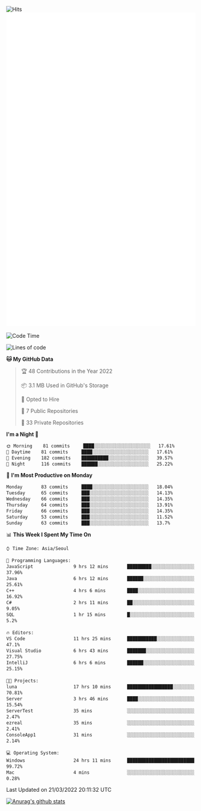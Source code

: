 ![Hits](https://hits.seeyoufarm.com/api/count/incr/badge.svg?url=https%3A%2F%2Fgithub.com%2Fkokose1234&count_bg=%2379C83D&title_bg=%23555555&icon=apple.svg&icon_color=%23E7E7E7&title=hits&edge_flat=false)
<br/>
![Metrics](https://github.com/kokose1234/kokose1234/blob/main/github-metrics.svg)

<!--START_SECTION:waka-->
![Code Time](http://img.shields.io/badge/Code%20Time-595%20hrs%2020%20mins-blue)

![Lines of code](https://img.shields.io/badge/From%20Hello%20World%20I%27ve%20Written-2%20Million%20lines%20of%20code-blue)

**🐱 My GitHub Data** 

> 🏆 48 Contributions in the Year 2022
 > 
> 📦 3.1 MB Used in GitHub's Storage 
 > 
> 💼 Opted to Hire
 > 
> 📜 7 Public Repositories 
 > 
> 🔑 33 Private Repositories  
 > 
**I'm a Night 🦉** 

```text
🌞 Morning    81 commits     ████░░░░░░░░░░░░░░░░░░░░░   17.61% 
🌆 Daytime    81 commits     ████░░░░░░░░░░░░░░░░░░░░░   17.61% 
🌃 Evening    182 commits    ██████████░░░░░░░░░░░░░░░   39.57% 
🌙 Night      116 commits    ██████░░░░░░░░░░░░░░░░░░░   25.22%

```
📅 **I'm Most Productive on Monday** 

```text
Monday       83 commits     ████░░░░░░░░░░░░░░░░░░░░░   18.04% 
Tuesday      65 commits     ███░░░░░░░░░░░░░░░░░░░░░░   14.13% 
Wednesday    66 commits     ███░░░░░░░░░░░░░░░░░░░░░░   14.35% 
Thursday     64 commits     ███░░░░░░░░░░░░░░░░░░░░░░   13.91% 
Friday       66 commits     ███░░░░░░░░░░░░░░░░░░░░░░   14.35% 
Saturday     53 commits     ███░░░░░░░░░░░░░░░░░░░░░░   11.52% 
Sunday       63 commits     ███░░░░░░░░░░░░░░░░░░░░░░   13.7%

```


📊 **This Week I Spent My Time On** 

```text
⌚︎ Time Zone: Asia/Seoul

💬 Programming Languages: 
JavaScript               9 hrs 12 mins       █████████░░░░░░░░░░░░░░░░   37.96% 
Java                     6 hrs 12 mins       ██████░░░░░░░░░░░░░░░░░░░   25.61% 
C++                      4 hrs 6 mins        ████░░░░░░░░░░░░░░░░░░░░░   16.92% 
C#                       2 hrs 11 mins       ██░░░░░░░░░░░░░░░░░░░░░░░   9.05% 
SQL                      1 hr 15 mins        █░░░░░░░░░░░░░░░░░░░░░░░░   5.2%

🔥 Editors: 
VS Code                  11 hrs 25 mins      ███████████░░░░░░░░░░░░░░   47.1% 
Visual Studio            6 hrs 43 mins       ███████░░░░░░░░░░░░░░░░░░   27.75% 
IntelliJ                 6 hrs 6 mins        ██████░░░░░░░░░░░░░░░░░░░   25.15%

🐱‍💻 Projects: 
luna                     17 hrs 10 mins      █████████████████░░░░░░░░   70.81% 
Server                   3 hrs 46 mins       ████░░░░░░░░░░░░░░░░░░░░░   15.54% 
ServerTest               35 mins             ░░░░░░░░░░░░░░░░░░░░░░░░░   2.47% 
ezreal                   35 mins             ░░░░░░░░░░░░░░░░░░░░░░░░░   2.41% 
ConsoleApp1              31 mins             ░░░░░░░░░░░░░░░░░░░░░░░░░   2.14%

💻 Operating System: 
Windows                  24 hrs 11 mins      █████████████████████████   99.72% 
Mac                      4 mins              ░░░░░░░░░░░░░░░░░░░░░░░░░   0.28%

```


 Last Updated on 21/03/2022 20:11:32 UTC
<!--END_SECTION:waka-->

[![Anurag's github stats](https://github-readme-stats.vercel.app/api?username=kokose1234&theme=dracula)](https://github.com/anuraghazra/github-readme-stats)



	
